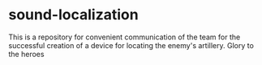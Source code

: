 # sound-localization
This is a repository for convenient communication of the team for the successful creation of a device for locating the enemy's artillery. Glory to the heroes

